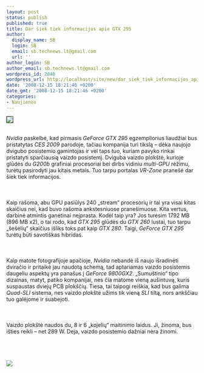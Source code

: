 ```yaml
---
layout: post
status: publish
published: true
title: Dar šiek tiek informacijos apie GTX 295
author:
  display_name: SB
  login: SB
  email: sb.technews.lt@gmail.com
  url: ''
author_login: SB
author_email: sb.technews.lt@gmail.com
wordpress_id: 2848
wordpress_url: http://localhost/site/new/dar_siek_tiek_informacijos_apie_gtx_295/
date: '2008-12-15 18:21:46 +0200'
date_gmt: '2008-12-15 18:21:46 +0200'
categories:
- Naujienos
---
```

<div class="imgright"><img src="http://tbn0.google.com/images?q=tbn:9qyc21VBePtGzM:http://www.chip.ro/pictures/202f3470705caa238ea843a0b8474ece.jpg" border="1"></div>
<p><br><i>Nvidia</i> paskelbė, kad pirmasis <i>GeForce GTX 295</i> egzempliorius liaudžiai bus pristatytas <i>CES 2009</i> parodoje, tačiau kompanija turi tikslą – dėka naujojo dvigubo posistemio gamintojas ir vėl taps tuo, kuriam pavyko rinkai pristatyti sparčiausią vaizdo posistemį. Dviguba vaizdo plokštė, kurioje glūdės du <i>G200b</i> grafiniai procesoriai bei dirbs vidiniu <i>multi-GPU</i> rėžimu, turėtų pasirodyti jau kitais metais. Tuo tarpu portalas <i>VR-Zone</i> pranešė dar šiek tiek informacijos.<br />
<br><br />
<br>Kaip rašoma, abu GPU pasiūlys 240 „stream“ procesorių ir tai yra visai kitas skaičius nei, kad buvo rašoma ankstesniuose pranešimuose. Kita vertus, darbinė atmintis ganėtinai neįprasta. Kodėl taip yra? Jos turėsim 1792 MB (896 MB x2), o tai rodo, kad <i>GTX 295</i> glūdės du <i>GTX 260</i> lustai, tuo tarpu „šešėlių“ skaičius išliks toks pat kaip <i>GTX 280</i>. Taigi, <i>GeForce GTX 295</i> turėtų būti savotiškas hibridas.<br />
<br><br />
<br>Kaip matote fotografijoje apačioje, <i>Nvidia</i> nebandė iš naujo išradinėti dviračio ir pritaikė jau naudotą schemą, tad aptariamas vaizdo posistemis daugeliu aspektų yra panašus į <i>GeForce 9800GX2</i>. „Sumuštinio“ tipo dizainas, matyt, patiko kompanijai, nes čia matome vieną aušintuvą, kuris suspaustas dviejų PCB plokščių. Tiesa, tai taipogi reiškia, kad bus galima <i>Quad-SLI</i> sistema, nes vaizdo plokštė užims tik vieną <i>SLI</i> tiltą, nors ankščiau tuo galėjome ir suabejoti.<br />
<br><br />
<br>Vaizdo plokštė naudos du, 8 ir 6 „kojelių“ maitinimo laidus. Ji, žinoma, bus išties reikli – net 289 W. Deja, vaizdo posistemio dažniai nėra žinomi.<br />
<br><br />
<br><br><img src="http://www.techpowerup.com/img/08-12-13/128b.jpg"><br><br />
<br><br />
<br><br />
<br></p>
